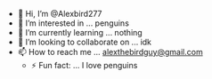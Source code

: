 - 👋 Hi, I’m @Alexbird277
- 👀 I’m interested in ... penguins
- 🌱 I’m currently learning ... nothing
- 💞️ I’m looking to collaborate on ... idk 
- 📫 How to reach me ... alexthebirdguy@gmail.com
  - ⚡ Fun fact: ... I love penguins

<!---
Alexbird277/Alexbird277 is a ✨ special ✨ repository because its `README.md` (this file) appears on your GitHub profile.
You can click the Preview link to take a look at your changes.
--->
